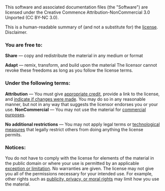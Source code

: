 This software and associated documentation files (the "Software") are licensed under the Creative Commence Attribution-NonCommercial 3.0 Unported (CC BY-NC 3.0).

This is a human-readable summary of (and not a substitute for) the [license](https://creativecommons.org/licenses/by-nc/3.0/legalcode). Disclaimer.

### You are free to:
**Share** — copy and redistribute the material in any medium or format

**Adapt** — remix, transform, and build upon the material
The licensor cannot revoke these freedoms as long as you follow the license terms.

### Under the following terms:
**Attribution** — You must give [appropriate credit](https://wiki.creativecommons.org/wiki/License_Versions#Detailed_attribution_comparison_chart), provide a link to the license, and [indicate if changes were made](https://wiki.creativecommons.org/wiki/Best_practices_for_attribution#This_is_a_good_attribution_for_material_you_modified_slightly). You may do so in any reasonable manner, but not in any way that suggests the licensor endorses you or your use.
**NonCommercial** — You may not use the material for [commercial purposes](https://creativecommons.org/faq/#Does_my_use_violate_the_NonCommercial_clause_of_the_licenses.3F).

**No additional restrictions** — You may not apply legal terms or [technological measures](https://wiki.creativecommons.org/wiki/License_Versions#Application_of_effective_technological_measures_by_users_of_CC-licensed_works_prohibited) that legally restrict others from doing anything the license permits.

### Notices:
You do not have to comply with the license for elements of the material in the public domain or where your use is permitted by an applicable [exception  or limitation](https://creativecommons.org/faq/#Do_Creative_Commons_licenses_affect_exceptions_and_limitations_to_copyright.2C_such_as_fair_dealing_and_fair_use.3F).
No warranties are given. The license may not give you all of the permissions necessary for your intended use. For example, other rights such as [publicity, privacy, or moral rights](https://wiki.creativecommons.org/wiki/Considerations_for_licensors_and_licensees) may limit how you use the material.
